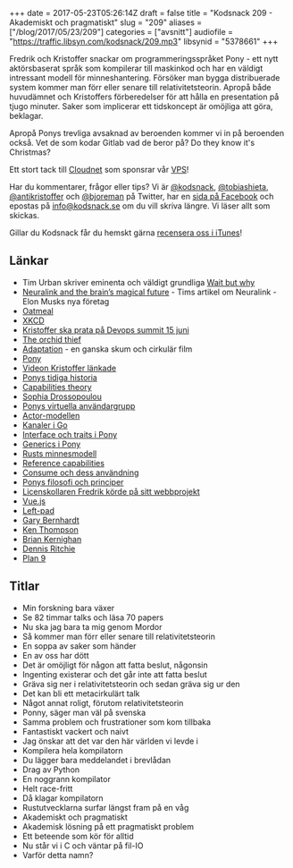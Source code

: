 +++
date = 2017-05-23T05:26:14Z
draft = false
title = "Kodsnack 209 - Akademiskt och pragmatiskt"
slug = "209"
aliases = ["/blog/2017/05/23/209"]
categories = ["avsnitt"]
audiofile = "https://traffic.libsyn.com/kodsnack/209.mp3"
libsynid = "5378661"
+++

Fredrik och Kristoffer snackar om programmeringsspråket Pony - ett nytt aktörsbaserat språk som kompilerar till maskinkod och har en väldigt intressant modell för minneshantering. Försöker man bygga distribuerade system kommer man förr eller senare till relativitetsteorin. Apropå både huvudämnet och Kristoffers förberedelser för att hålla en presentation på tjugo minuter. Saker som implicerar ett tidskoncept är omöjliga att göra, beklagar.

Apropå Ponys trevliga avsaknad av beroenden kommer vi in på beroenden också. Vet de som kodar Gitlab vad de beror på? Do they know it's Christmas?

Ett stort tack till [Cloudnet](http://www.cloudnet.se) som sponsrar vår [VPS](http://en.wikipedia.org/wiki/Virtual_private_server)!

Har du kommentarer, frågor eller tips? Vi är [@kodsnack](https://www.twitter.com/kodsnack), [@tobiashieta](https://www.twitter.com/tobiashieta), [@antikristoffer](https://www.twitter.com/antikristoffer) och [@bjoreman](https://www.twitter.com/bjoreman) på Twitter, har en [sida på Facebook](https://www.facebook.com/kodsnack) och epostas på [info@kodsnack.se](mailto:info@kodsnack.se) om du vill skriva längre. Vi läser allt som skickas.

Gillar du Kodsnack får du hemskt gärna [recensera oss i iTunes](http://itunes.apple.com/se/podcast/kodsnack/id561631498?l=en)!

## Länkar ##
* Tim Urban skriver eminenta och väldigt grundliga [Wait but why](http://waitbutwhy.com/)
* [Neuralink and the brain’s magical future](http://waitbutwhy.com/2017/04/neuralink.html) - Tims artikel om Neuralink - Elon Musks nya företag
* [Oatmeal](http://theoatmeal.com/)
* [XKCD](https://xkcd.com/)
* [Kristoffer ska prata på Devops summit 15 juni](http://techworld.event.idg.se/event/devops-summit/)
* [The orchid thief](https://en.wikipedia.org/wiki/The_Orchid_Thief)
* [Adaptation](https://en.wikipedia.org/wiki/Adaptation_%28film%29) - en ganska skum och cirkulär film
* [Pony](https://www.ponylang.org/)
* [Videon Kristoffer länkade](https://www.youtube.com/watch?v=R6T8ytKV6dc)
* [Ponys tidiga historia](https://www.ponylang.org/blog/2017/05/an-early-history-of-pony/)
* [Capabilities theory](http://www.doc.ic.ac.uk/~scd/fast-cheap-AGERE.pdf)
* [Sophia Drossopoulou](http://www.imperial.ac.uk/people/s.drossopoulou)
* [Ponys virtuella användargrupp](https://pony.groups.io/g/vug)
* [Actor-modellen](https://en.wikipedia.org/wiki/Actor_model)
* [Kanaler i Go](https://tour.golang.org/concurrency/2)
* [Interface och traits i Pony](https://tutorial.ponylang.org/types/traits-and-interfaces.html)
* [Generics i Pony](https://tutorial.ponylang.org/generics/)
* [Rusts minnesmodell](https://doc.rust-lang.org/reference/memory-model.html)
* [Reference capabilities](https://tutorial.ponylang.org/capabilities/reference-capabilities.html)
* [Consume och dess användning](https://tutorial.ponylang.org/capabilities/consume-and-destructive-read.html)
* [Ponys filosofi och principer](https://www.ponylang.org/discover/#the-pony-philosophy)
* [Licenskollaren Fredrik körde på sitt webbprojekt](https://www.npmjs.com/package/license-checker)
* [Vue.js](https://vuejs.org/)
* [Left-pad](http://left-pad.io/)
* [Gary Bernhardt](https://www.destroyallsoftware.com/screencasts)
* [Ken Thompson](https://en.wikipedia.org/wiki/Ken_Thompson)
* [Brian Kernighan](https://en.wikipedia.org/wiki/Brian_Kernighan)
* [Dennis Ritchie](https://en.wikipedia.org/wiki/Dennis_Ritchie)
* [Plan 9](https://en.wikipedia.org/wiki/Plan_9_from_Bell_Labs)

## Titlar ##
* Min forskning bara växer
* Se 82 timmar talks och läsa 70 papers
* Nu ska jag bara ta mig genom Mordor
* Så kommer man förr eller senare till relativitetsteorin
* En soppa av saker som händer
* En av oss har dött
* Det är omöjligt för någon att fatta beslut, någonsin
* Ingenting existerar och det går inte att fatta beslut
* Gräva sig ner i relativitetsteorin och sedan gräva sig ur den
* Det kan bli ett metacirkulärt talk
* Något annat roligt, förutom relativitetsteorin
* Ponny, säger man väl på svenska
* Samma problem och frustrationer som kom tillbaka
* Fantastiskt vackert och naivt
* Jag önskar att det var den här världen vi levde i
* Kompilera hela kompilatorn
* Du lägger bara meddelandet i brevlådan
* Drag av Python
* En noggrann kompilator
* Helt race-fritt
* Då klagar kompilatorn
* Rustutvecklarna surfar längst fram på en våg
* Akademiskt och pragmatiskt
* Akademisk lösning på ett pragmatiskt problem
* Ett beteende som kör för alltid
* Nu står vi i C och väntar på fil-IO
* Varför detta namn?